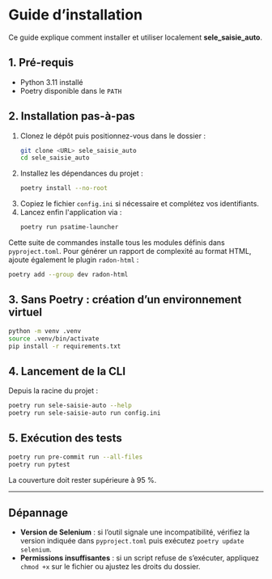 # Guide d’installation

Ce guide explique comment installer et utiliser localement **sele_saisie_auto**.

## 1. Pré-requis

- Python 3.11 installé
- Poetry disponible dans le `PATH`

## 2. Installation pas-à-pas

1. Clonez le dépôt puis positionnez-vous dans le dossier :
   ```bash
   git clone <URL> sele_saisie_auto
   cd sele_saisie_auto
   ```
2. Installez les dépendances du projet :
   ```bash
   poetry install --no-root
   ```
3. Copiez le fichier `config.ini` si nécessaire et complétez vos identifiants.
4. Lancez enfin l'application via :
   ```bash
   poetry run psatime-launcher
   ```

Cette suite de commandes installe tous les modules définis dans `pyproject.toml`.
Pour générer un rapport de complexité au format HTML, ajoute également le plugin `radon-html` :
```bash
poetry add --group dev radon-html
```

## 3. Sans Poetry : création d’un environnement virtuel

```bash
python -m venv .venv
source .venv/bin/activate
pip install -r requirements.txt
```

## 4. Lancement de la CLI

Depuis la racine du projet :

```bash
poetry run sele-saisie-auto --help
poetry run sele-saisie-auto run config.ini
```

## 5. Exécution des tests

```bash
poetry run pre-commit run --all-files
poetry run pytest
```

La couverture doit rester supérieure à 95 %.

---

## Dépannage

- **Version de Selenium** : si l’outil signale une incompatibilité, vérifiez la
  version indiquée dans `pyproject.toml` puis exécutez `poetry update selenium`.
- **Permissions insuffisantes** : si un script refuse de s’exécuter, appliquez
  `chmod +x` sur le fichier ou ajustez les droits du dossier.

